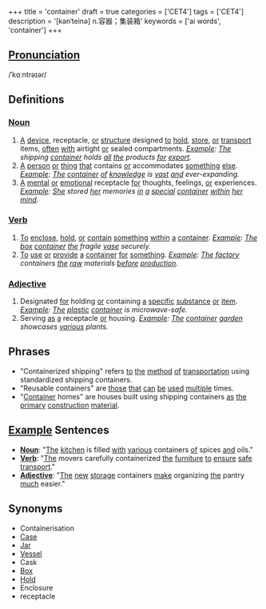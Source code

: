 +++
title = 'container'
draft = true
categories = ['CET4']
tags = ['CET4']
description = '[kənˈteinə] n.容器；集装箱'
keywords = ['ai words', 'container']
+++

## [Pronunciation](/en/post/pronunciation/)
/ˈkɑːntrəɪər/

## Definitions
### [Noun](/en/post/noun/)
1. [A](/en/post/a/) [device](/en/post/device/), receptacle, [or](/en/post/or/) [structure](/en/post/structure/) designed [to](/en/post/to/) [hold](/en/post/hold/), [store](/en/post/store/), [or](/en/post/or/) [transport](/en/post/transport/) items, [often](/en/post/often/) [with](/en/post/with/) airtight [or](/en/post/or/) sealed compartments. *[Example](/en/post/example/): [The](/en/post/the/) shipping [container](/en/post/container/) holds [all](/en/post/all/) [the](/en/post/the/) products [for](/en/post/for/) [export](/en/post/export/).*
2. [A](/en/post/a/) [person](/en/post/person/) [or](/en/post/or/) [thing](/en/post/thing/) [that](/en/post/that/) contains [or](/en/post/or/) accommodates [something](/en/post/something/) [else](/en/post/else/). *[Example](/en/post/example/): [The](/en/post/the/) [container](/en/post/container/) [of](/en/post/of/) [knowledge](/en/post/knowledge/) is [vast](/en/post/vast/) [and](/en/post/and/) ever-expanding.*
3. [A](/en/post/a/) [mental](/en/post/mental/) [or](/en/post/or/) [emotional](/en/post/emotional/) receptacle [for](/en/post/for/) thoughts, feelings, [or](/en/post/or/) experiences. *[Example](/en/post/example/): [She](/en/post/she/) stored [her](/en/post/her/) memories [in](/en/post/in/) [a](/en/post/a/) [special](/en/post/special/) [container](/en/post/container/) [within](/en/post/within/) [her](/en/post/her/) [mind](/en/post/mind/).*

### [Verb](/en/post/verb/)
1. [To](/en/post/to/) [enclose](/en/post/enclose/), [hold](/en/post/hold/), [or](/en/post/or/) [contain](/en/post/contain/) [something](/en/post/something/) [within](/en/post/within/) [a](/en/post/a/) [container](/en/post/container/). *[Example](/en/post/example/): [The](/en/post/the/) [box](/en/post/box/) [container](/en/post/container/) [the](/en/post/the/) fragile [vase](/en/post/vase/) securely.*
2. [To](/en/post/to/) [use](/en/post/use/) [or](/en/post/or/) [provide](/en/post/provide/) [a](/en/post/a/) [container](/en/post/container/) [for](/en/post/for/) [something](/en/post/something/). *[Example](/en/post/example/): [The](/en/post/the/) [factory](/en/post/factory/) containers [the](/en/post/the/) [raw](/en/post/raw/) materials [before](/en/post/before/) [production](/en/post/production/).*

### [Adjective](/en/post/adjective/)
1. Designated [for](/en/post/for/) holding [or](/en/post/or/) containing [a](/en/post/a/) [specific](/en/post/specific/) [substance](/en/post/substance/) [or](/en/post/or/) [item](/en/post/item/). *[Example](/en/post/example/): [The](/en/post/the/) [plastic](/en/post/plastic/) [container](/en/post/container/) is microwave-safe.*
2. Serving [as](/en/post/as/) [a](/en/post/a/) receptacle [or](/en/post/or/) housing. *[Example](/en/post/example/): [The](/en/post/the/) [container](/en/post/container/) [garden](/en/post/garden/) showcases [various](/en/post/various/) plants.*

## Phrases
- "Containerized shipping" refers [to](/en/post/to/) [the](/en/post/the/) [method](/en/post/method/) [of](/en/post/of/) [transportation](/en/post/transportation/) using standardized shipping containers.
- "Reusable containers" are [those](/en/post/those/) [that](/en/post/that/) [can](/en/post/can/) [be](/en/post/be/) [used](/en/post/used/) [multiple](/en/post/multiple/) times.
- "[Container](/en/post/container/) homes" are houses built using shipping containers [as](/en/post/as/) [the](/en/post/the/) [primary](/en/post/primary/) [construction](/en/post/construction/) [material](/en/post/material/).

## [Example](/en/post/example/) Sentences
- **[Noun](/en/post/noun/)**: "[The](/en/post/the/) [kitchen](/en/post/kitchen/) is filled [with](/en/post/with/) [various](/en/post/various/) containers [of](/en/post/of/) spices [and](/en/post/and/) oils."
- **[Verb](/en/post/verb/)**: "[The](/en/post/the/) movers carefully containerized [the](/en/post/the/) [furniture](/en/post/furniture/) [to](/en/post/to/) [ensure](/en/post/ensure/) [safe](/en/post/safe/) [transport](/en/post/transport/)."
- **[Adjective](/en/post/adjective/)**: "[The](/en/post/the/) [new](/en/post/new/) [storage](/en/post/storage/) containers [make](/en/post/make/) organizing [the](/en/post/the/) pantry [much](/en/post/much/) easier."

## Synonyms
- Containerisation
- [Case](/en/post/case/)
- [Jar](/en/post/jar/)
- [Vessel](/en/post/vessel/)
- Cask
- [Box](/en/post/box/)
- [Hold](/en/post/hold/)
- Enclosure
- receptacle
